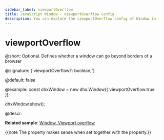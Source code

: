 ```yaml
---
sidebar_label: viewportOverflow
title: JavaScript Window - viewportOverflow Config 
description: You can explore the viewportOverflow config of Window in the documentation of the DHTMLX JavaScript UI library. Browse developer guides and API reference, try out code examples and live demos, and download a free 30-day evaluation version of DHTMLX Suite 7.
---
```


# viewportOverflow

@short: Optional. Defines whether a window can go beyond borders of a browser

@signature: {'viewportOverflow?: boolean;'}

@default: false

@example:
const dhxWindow = new dhx.Window({
    viewportOverflow:true
});

dhxWindow.show();

@descr:

**Related sample**: [Window. Viewport overflow](https://snippet.dhtmlx.com/qfhdlzri)

{{note The property makes sense when set together with the [](window/api/window_movable_config.md) property.}}

[comment]: # (@related: window/how_to_start.md window/configuration.md#overflowing-browser-window)
